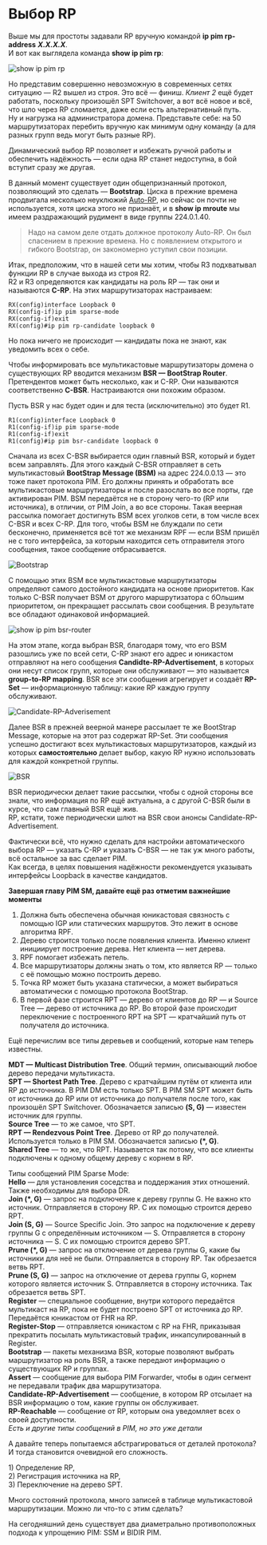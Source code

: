 # Выбор RP

Выше мы для простоты задавали RP вручную командой **ip pim rp-address** _**X.X.X.X**_.  
И вот как выглядела команда **show ip pim rp**:

![show ip pim rp](http://img-fotki.yandex.ru/get/9806/83739833.38/0_da339_f2fdf5d0_XL.png)

Но представим совершенно невозможную в современных сетях ситуацию — R2 вышел из строя. Это всё — финиш. _Клиент 2_ ещё будет работать, поскольку произошёл SPT Switchover, а вот всё новое и всё, что шло через RP сломается, даже если есть альтернативный путь.  
Ну и нагрузка на администратора домена. Представьте себе: на 50 маршрутизаторах перебить вручную как минимум одну команду \(а для разных групп ведь могут быть разные RP\).

Динамический выбор RP позволяет и избежать ручной работы и обеспечить надёжность — если одна RP станет недоступна, в бой вступит сразу же другая.

В данный момент существует один общепризнанный протокол, позволяющий это сделать — **Bootstrap**. Циска в прежние времена продвигала несколько неуклюжий [Auto-RP](http://lookmeup.linkmeup.ru/#term306), но сейчас он почти не используется, хотя циска этого не признаёт, и в **show ip mroute** мы имеем раздражающий рудимент в виде группы 224.0.1.40.

> Надо на самом деле отдать должное протоколу Auto-RP. Он был спасением в прежние времена. Но с появлением открытого и гибкого Bootstrap, он закономерно уступил свои позиции.

Итак, предположим, что в нашей сети мы хотим, чтобы R3 подхватывал функции RP в случае выхода из строя R2.  
R2 и R3 определяются как кандидаты на роль RP — так они и называются **C-RP**. На этих маршрутизаторах настраиваем:

```text
RX(config)interface Loopback 0
RX(config-if)ip pim sparse-mode
RX(config-if)exit
RX(config)#ip pim rp-candidate loopback 0
```

Но пока ничего не происходит — кандидаты пока не знают, как уведомить всех о себе.

Чтобы информировать все мультикастовые маршрутизаторы домена о существующих RP вводится механизм **BSR — BootStrap Router**. Претендентов может быть несколько, как и C-RP. Они называются соответственно **C-BSR**. Настраиваются они похожим образом.

Пусть BSR у нас будет один и для теста \(исключительно\) это будет R1.

```text
R1(config)interface Loopback 0
R1(config-if)ip pim sparse-mode
R1(config-if)exit
R1(config)#ip pim bsr-candidate loopback 0
```

Сначала из всех C-BSR выбирается один главный BSR, который и будет всем заправлять. Для этого каждый C-BSR отправляет в сеть мультикастовый **BootStrap Message \(BSM\)** на адрес 224.0.0.13 — это тоже пакет протокола PIM. Его должны принять и обработать все мультикастовые маршрутизаторы и после разослать во все порты, где активирован PIM. BSM передаётся не в сторону чего-то \(RP или источника\), в отличии, от PIM Join, а во все стороны. Такая веерная рассылка помогает достигнуть BSM всех уголков сети, в том числе всех C-BSR и всех C-RP. Для того, чтобы BSM не блуждали по сети бесконечно, применяется всё тот же механизм RPF — если BSM пришёл не с того интерфейса, за которым находится сеть отправителя этого сообщения, такое сообщение отбрасывается.

![Bootstrap](http://img-fotki.yandex.ru/get/9763/83739833.38/0_da33a_5ce7b684_XXL.png)

С помощью этих BSM все мультикастовые маршрутизаторы определяют самого достойного кандидата на основе приоритетов. Как только C-BSR получает BSM от другого маршрутизатора с бОльшим приоритетом, он прекращает рассылать свои сообщения. В результате все обладают одинаковой информацией.

![show ip pim bsr-router](http://img-fotki.yandex.ru/get/9820/83739833.38/0_da33b_943c21dc_XL.png)

На этом этапе, когда выбран BSR, благодаря тому, что его BSM разошлись уже по всей сети, C-RP знают его адрес и юникастом отправляют на него сообщения **Candidte-RP-Advertisement**, в которых они несут список групп, которые они обслуживают — это называется **group-to-RP mapping**. BSR все эти сообщения агрегирует и создаёт **RP-Set** — информационную таблицу: какие RP каждую группу обслуживают.

![Candidate-RP-Adverisement](http://img-fotki.yandex.ru/get/9753/83739833.38/0_da33c_cbc248cb_XXL.png)

Далее BSR в прежней веерной манере рассылает те же BootStrap Message, которые на этот раз содержат RP-Set. Эти сообщения успешно достигают всех мультикастовых маршрутизаторов, каждый из которых **самостоятельно** делает выбор, какую RP нужно использовать для каждой конкретной группы.

![BSR](http://img-fotki.yandex.ru/get/9497/83739833.38/0_da33d_b62a5449_XXL.png)

BSR периодически делает такие рассылки, чтобы с одной стороны все знали, что информация по RP ещё актуальна, а с другой C-BSR были в курсе, что сам главный BSR ещё жив.  
RP, кстати, тоже периодически шлют на BSR свои анонсы Candidate-RP-Advertisement.

Фактически всё, что нужно сделать для настройки автоматического выбора RP — указать C-RP и указать C-BSR — не так уж много работы, всё остальное за вас сделает PIM.  
Как всегда, в целях повышения надёжности рекомендуется указывать интерфейсы Loopback в качестве кандидатов.

**Завершая главу PIM SM, давайте ещё раз отметим важнейшие моменты**

1. Должна быть обеспечена обычная юникастовая связность с помощью IGP или статических маршрутов. Это лежит в основе алгоритма RPF.
2. Дерево строится только после появления клиента. Именно клиент инициирует построение дерева. Нет клиента — нет дерева.
3. RPF помогает избежать петель.
4. Все маршрутизаторы должны знать о том, кто является RP — только с её помощью можно построить дерево.
5. Точка RP может быть указана статически, а может выбираться автоматически с помощью протокола BootStrap.
6. В первой фазе строится RPT — дерево от клиентов до RP — и Source Tree — дерево от источника до RP. Во второй фазе происходит переключение с построенного RPT на SPT — кратчайший путь от получателя до источника.

Ещё перечислим все типы деревьев и сообщений, которые нам теперь известны.

**MDT — Multicast Distribution Tree**. Общий термин, описывающий любое дерево передачи мультикаста.  
**SPT — Shortest Path Tree**. Дерево с кратчайшим путём от клиента или RP до источника. В PIM DM есть только SPT. В PIM SM SPT может быть от источника до RP или от источника до получателя после того, как произошёл SPT Switchover. Обозначается записью **\(S, G\)** — известен источник для группы.  
**Source Tree** — то же самое, что SPT.  
**RPT — Rendezvous Point Tree**. Дерево от RP до получателей. Используется только в PIM SM. Обозначается записью **\(\*, G\)**.  
**Shared Tree** — то же, что RPT. Называется так потому, что все клиенты подключены к одному общему дереву с корнем в RP.

Типы сообщений PIM Sparse Mode:  
**Hello** — для установления соседства и поддержания этих отношений. Также необходимы для выбора DR.  
**Join \(\*, G\)** — запрос на подключение к дереву группы G. Не важно кто источник. Отправляется в сторону RP. С их помощью строится дерево RPT.  
**Join \(S, G\)** — Source Specific Join. Это запрос на подключение к дереву группы G с определённым источником — S. Отправляется в сторону источника — S. С их помощью строится дерево SPT.  
**Prune \(\*, G\)** — запрос на отключение от дерева группы G, какие бы источники для неё не были. Отправляется в сторону RP. Так обрезается ветвь RPT.  
**Prune \(S, G\)** — запрос на отключение от дерева группы G, корнем которого является источник S. Отправляется в сторону источника. Так обрезается ветвь SPT.  
**Register** — специальное сообщение, внутри которого передаётся мультикаст на RP, пока не будет построено SPT от источника до RP. Передаётся юникастом от FHR на RP.  
**Register-Stop** — отправляется юникастом с RP на FHR, приказывая прекратить посылать мультикастовый трафик, инкапсулированный в Register.  
**Bootstrap** — пакеты механизма BSR, которые позволяют выбрать маршрутизатор на роль BSR, а также передают информацию о существующих RP и группах.  
**Assert** — сообщение для выбора PIM Forwarder, чтобы в один сегмент не передавали трафик два маршрутизатора.  
**Candidate-RP-Advertisement** — сообщение, в котором RP отсылает на BSR информацию о том, какие группы он обслуживает.  
**RP-Reachable** — сообщение от RP, которым она уведомляет всех о своей доступности.  
_Есть и другие типы сообщений в PIM, но это уже детали_

А давайте теперь попытаемся абстрагироваться от деталей протокола? И тогда становится очевидной его сложность.

1\) Определение RP,  
2\) Регистрация источника на RP,  
3\) Переключение на дерево SPT.

Много состояний протокола, много записей в таблице мультикастовой маршрутизации. Можно ли что-то с этим сделать?

На сегодняшний день существует два диаметрально противоположных подхода к упрощению PIM: SSM и BIDIR PIM.
